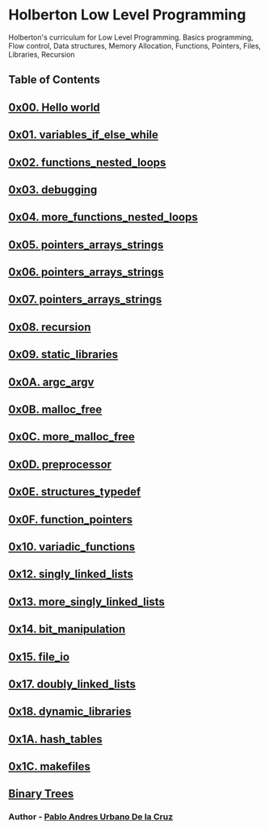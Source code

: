 # Holberton Low Level Programming
Holberton's curriculum for Low Level Programming. Basics programming, Flow control, Data structures, Memory Allocation, Functions, Pointers, Files, Libraries, Recursion

## Table of Contents
## [0x00. Hello world](https://github.com/paurbano/holbertonschool-low_level_programming/tree/master/0x00-hello_world)
## [0x01. variables_if_else_while](https://github.com/paurbano/holbertonschool-low_level_programming/tree/master/0x01-variables_if_else_while)
## [0x02. functions_nested_loops](https://github.com/paurbano/holbertonschool-low_level_programming/tree/master/0x02-functions_nested_loops)
## [0x03. debugging](https://github.com/paurbano/holbertonschool-low_level_programming/tree/master/0x03-debugging)
## [0x04. more_functions_nested_loops](https://github.com/paurbano/holbertonschool-low_level_programming/tree/master/0x04-more_functions_nested_loops)
## [0x05. pointers_arrays_strings](https://github.com/paurbano/holbertonschool-low_level_programming/tree/master/0x05-pointers_arrays_strings)
## [0x06. pointers_arrays_strings](https://github.com/paurbano/holbertonschool-low_level_programming/tree/master/0x06-pointers_arrays_strings)
## [0x07. pointers_arrays_strings](https://github.com/paurbano/holbertonschool-low_level_programming/tree/master/0x07-pointers_arrays_strings)
## [0x08. recursion](https://github.com/paurbano/holbertonschool-low_level_programming/tree/master/0x08-recursion)
## [0x09. static_libraries](https://github.com/paurbano/holbertonschool-low_level_programming/tree/master/0x09-static_libraries)
## [0x0A. argc_argv](https://github.com/paurbano/holbertonschool-low_level_programming/tree/master/0x0A-argc_argv)
## [0x0B. malloc_free](https://github.com/paurbano/holbertonschool-low_level_programming/tree/master/0x0B-malloc_free)
## [0x0C. more_malloc_free](https://github.com/paurbano/holbertonschool-low_level_programming/tree/master/0x0C-more_malloc_free)
## [0x0D. preprocessor](https://github.com/paurbano/holbertonschool-low_level_programming/tree/master/0x0D-preprocessor)
## [0x0E. structures_typedef](https://github.com/paurbano/holbertonschool-low_level_programming/tree/master/0x0E-structures_typedef)
## [0x0F. function_pointers](https://github.com/paurbano/holbertonschool-low_level_programming/tree/master/0x0F-function_pointers)
## [0x10. variadic_functions](https://github.com/paurbano/holbertonschool-low_level_programming/tree/master/0x10-variadic_functions)
## [0x12. singly_linked_lists](https://github.com/paurbano/holbertonschool-low_level_programming/tree/master/0x12-singly_linked_lists)
## [0x13. more_singly_linked_lists](https://github.com/paurbano/holbertonschool-low_level_programming/tree/master/0x13-more_singly_linked_lists)
## [0x14. bit_manipulation](https://github.com/paurbano/holbertonschool-low_level_programming/tree/master/0x14-bit_manipulation)
## [0x15. file_io](https://github.com/paurbano/holbertonschool-low_level_programming/tree/master/0x15-file_io)
## [0x17. doubly_linked_lists](https://github.com/paurbano/holbertonschool-low_level_programming/tree/master/0x17-doubly_linked_lists)
## [0x18. dynamic_libraries](https://github.com/paurbano/holbertonschool-low_level_programming/tree/master/0x18-dynamic_libraries)
## [0x1A. hash_tables](https://github.com/paurbano/holbertonschool-low_level_programming/tree/master/0x1A-hash_tables)
## [0x1C. makefiles](https://github.com/paurbano/holbertonschool-low_level_programming/tree/master/0x1C-makefiles)
## [Binary Trees](https://github.com/paurbano/holbertonschool-low_level_programming/tree/master/binary_trees)

### Author - [Pablo Andres Urbano De la Cruz](1283@holbertonschool.com)